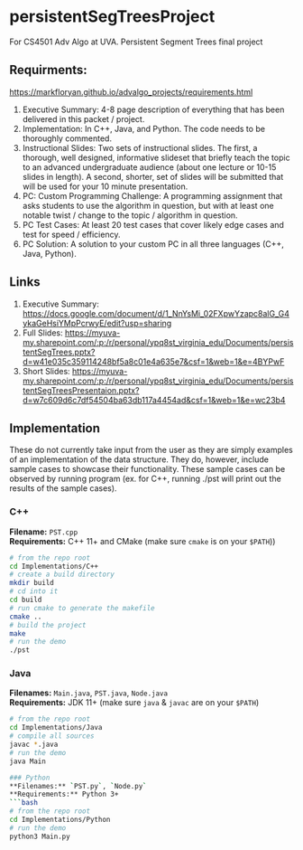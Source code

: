 # persistentSegTreesProject
For CS4501 Adv Algo at UVA. Persistent Segment Trees final project

## Requirments:
https://markfloryan.github.io/advalgo_projects/requirements.html
1) Executive Summary: 4-8 page description of everything that has been delivered in this packet / project.
2) Implementation: In C++, Java, and Python. The code needs to be thoroughly commented.
3) Instructional Slides: Two sets of instructional slides. The first, a thorough, well designed, informative slideset that briefly teach the topic to an advanced undergraduate audience (about one lecture or 10-15 slides in length). A second, shorter, set of slides will be submitted that will be used for your 10 minute presentation.
4) PC: Custom Programming Challenge: A programming assignment that asks students to use the algorithm in question, but with at least one notable twist / change to the topic / algorithm in question.
5) PC Test Cases: At least 20 test cases that cover likely edge cases and test for speed / efficiency.
6) PC Solution: A solution to your custom PC in all three languages (C++, Java, Python).

## Links
1) Executive Summary: https://docs.google.com/document/d/1_NnYsMi_02FXpwYzapc8alG_G4ykaGeHsiYMpPcrwyE/edit?usp=sharing
2) Full Slides: https://myuva-my.sharepoint.com/:p:/r/personal/ypq8st_virginia_edu/Documents/persistentSegTrees.pptx?d=w41e035c359114248bf5a8c01e4a635e7&csf=1&web=1&e=4BYPwF
3) Short Slides: https://myuva-my.sharepoint.com/:p:/r/personal/ypq8st_virginia_edu/Documents/persistentSegTreesPresentaion.pptx?d=w7c609d6c7df54504ba63db117a4454ad&csf=1&web=1&e=wc23b4

## Implementation

These do not currently take input from the user as they are simply examples of an implementation of the data structure.
They do, however, include sample cases to showcase their functionality. These sample cases can be observed by running
program (ex. for C++, running ./pst will print out the results of the sample cases).

### C++
**Filename:** `PST.cpp` </br>
**Requirements:** C++ 11+ and CMake (make sure `cmake` is on your `$PATH`))

```bash
# from the repo root
cd Implementations/C++
# create a build directory
mkdir build
# cd into it
cd build
# run cmake to generate the makefile
cmake ..
# build the project
make
# run the demo
./pst
```

### Java
**Filenames:** `Main.java`, `PST.java`, `Node.java`  
**Requirements:** JDK 11+ (make sure `java` & `javac` are on your `$PATH`)

```bash
# from the repo root
cd Implementations/Java
# compile all sources
javac *.java
# run the demo
java Main

### Python
**Filenames:** `PST.py`, `Node.py`
**Requirements:** Python 3+
```bash
# from the repo root
cd Implementations/Python
# run the demo
python3 Main.py
```

